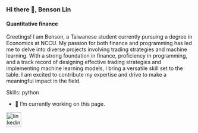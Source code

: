 ### Hi there 👋, Benson Lin
#### Quantitative finance
Greetings! I am Benson, a Taiwanese student currently pursuing a degree in Economics at NCCU. My passion for both finance and programming has led me to delve into diverse projects involving trading strategies and machine learning. With a strong foundation in finance, proficiency in programming, and a track record of designing effective trading strategies and implementing machine learning models, I bring a versatile skill set to the table. I am excited to contribute my expertise and drive to make a meaningful impact in the field.

Skills: python

- 🔭 I’m currently working on this page. 


[<img src='https://cdn.jsdelivr.net/npm/simple-icons@3.0.1/icons/linkedin.svg' alt='linkedin' height='40'>](https://www.linkedin.com/in/https://www.linkedin.com/feed//)  

